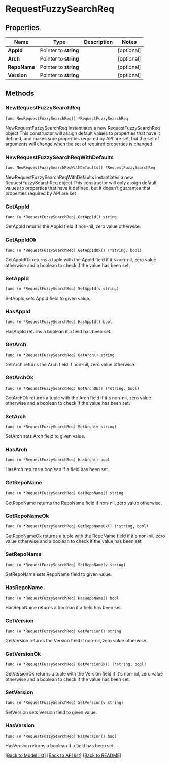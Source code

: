 # RequestFuzzySearchReq

## Properties

Name | Type | Description | Notes
------------ | ------------- | ------------- | -------------
**AppId** | Pointer to **string** |  | [optional] 
**Arch** | Pointer to **string** |  | [optional] 
**RepoName** | Pointer to **string** |  | [optional] 
**Version** | Pointer to **string** |  | [optional] 

## Methods

### NewRequestFuzzySearchReq

`func NewRequestFuzzySearchReq() *RequestFuzzySearchReq`

NewRequestFuzzySearchReq instantiates a new RequestFuzzySearchReq object
This constructor will assign default values to properties that have it defined,
and makes sure properties required by API are set, but the set of arguments
will change when the set of required properties is changed

### NewRequestFuzzySearchReqWithDefaults

`func NewRequestFuzzySearchReqWithDefaults() *RequestFuzzySearchReq`

NewRequestFuzzySearchReqWithDefaults instantiates a new RequestFuzzySearchReq object
This constructor will only assign default values to properties that have it defined,
but it doesn't guarantee that properties required by API are set

### GetAppId

`func (o *RequestFuzzySearchReq) GetAppId() string`

GetAppId returns the AppId field if non-nil, zero value otherwise.

### GetAppIdOk

`func (o *RequestFuzzySearchReq) GetAppIdOk() (*string, bool)`

GetAppIdOk returns a tuple with the AppId field if it's non-nil, zero value otherwise
and a boolean to check if the value has been set.

### SetAppId

`func (o *RequestFuzzySearchReq) SetAppId(v string)`

SetAppId sets AppId field to given value.

### HasAppId

`func (o *RequestFuzzySearchReq) HasAppId() bool`

HasAppId returns a boolean if a field has been set.

### GetArch

`func (o *RequestFuzzySearchReq) GetArch() string`

GetArch returns the Arch field if non-nil, zero value otherwise.

### GetArchOk

`func (o *RequestFuzzySearchReq) GetArchOk() (*string, bool)`

GetArchOk returns a tuple with the Arch field if it's non-nil, zero value otherwise
and a boolean to check if the value has been set.

### SetArch

`func (o *RequestFuzzySearchReq) SetArch(v string)`

SetArch sets Arch field to given value.

### HasArch

`func (o *RequestFuzzySearchReq) HasArch() bool`

HasArch returns a boolean if a field has been set.

### GetRepoName

`func (o *RequestFuzzySearchReq) GetRepoName() string`

GetRepoName returns the RepoName field if non-nil, zero value otherwise.

### GetRepoNameOk

`func (o *RequestFuzzySearchReq) GetRepoNameOk() (*string, bool)`

GetRepoNameOk returns a tuple with the RepoName field if it's non-nil, zero value otherwise
and a boolean to check if the value has been set.

### SetRepoName

`func (o *RequestFuzzySearchReq) SetRepoName(v string)`

SetRepoName sets RepoName field to given value.

### HasRepoName

`func (o *RequestFuzzySearchReq) HasRepoName() bool`

HasRepoName returns a boolean if a field has been set.

### GetVersion

`func (o *RequestFuzzySearchReq) GetVersion() string`

GetVersion returns the Version field if non-nil, zero value otherwise.

### GetVersionOk

`func (o *RequestFuzzySearchReq) GetVersionOk() (*string, bool)`

GetVersionOk returns a tuple with the Version field if it's non-nil, zero value otherwise
and a boolean to check if the value has been set.

### SetVersion

`func (o *RequestFuzzySearchReq) SetVersion(v string)`

SetVersion sets Version field to given value.

### HasVersion

`func (o *RequestFuzzySearchReq) HasVersion() bool`

HasVersion returns a boolean if a field has been set.


[[Back to Model list]](../README.md#documentation-for-models) [[Back to API list]](../README.md#documentation-for-api-endpoints) [[Back to README]](../README.md)


